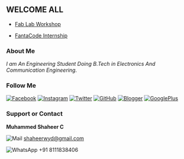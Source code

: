 ## WELCOME ALL


- [Fab Lab Workshop](https://shaheer08.github.io/test23)

- [FantaCode Internship](https://shaheer08.github.io/internship.github.io/)


### About Me
_I am An Engineering Student Doing B.Tech in Electronics And Communication Engineering_.
### Follow Me
[![Facebook](https://cdn4.iconfinder.com/data/icons/miu-gloss-social/60/facebook-64.png)](https://m.facebook.com/shaheerkbd?refid=46&tsid&fref=search)  [![Instagram](https://cdn4.iconfinder.com/data/icons/miu-gloss-social/60/instagram-64.png)](https://www.instagram.com/its_me_shaheer_)  [![Twitter](https://cdn4.iconfinder.com/data/icons/miu-gloss-social/60/twitter-64.png)](https://twitter.com/itsme_shaheer)    [![GitHub](https://cdn4.iconfinder.com/data/icons/miu-gloss-social/60/github-64.png)](https://shaheer08.github.io)   [![Blogger](https://cdn4.iconfinder.com/data/icons/miu-gloss-social/60/blogger-64.png)](https://joyofread.blogspot.com)  [![GooglePlus](https://cdn4.iconfinder.com/data/icons/miu-gloss-social/60/google-64.png)](https://plus.google.com/u/0/118147113046590441382)


### Support or Contact
**Muhammed Shaheer C**

![Mail](https://cdn4.iconfinder.com/data/icons/miu-gloss-social/60/mail-24.png) shaheerwyd@gmail.com

![WhatsApp](https://cdn4.iconfinder.com/data/icons/miu-gloss-social/60/whatsapp-24.png) +91 8111838406
